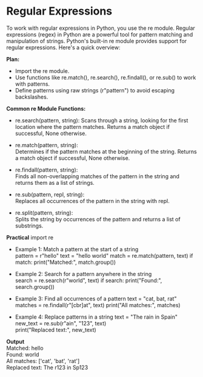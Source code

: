 # Regular Expressions  
To work with regular expressions in Python, you use the re module.
Regular expressions (regex) in Python are a powerful tool for pattern matching and manipulation of strings. Python's built-in re module provides support for regular expressions. Here's a quick overview:  

**Plan:**  
- Import the re module.  
- Use functions like re.match(), re.search(), re.findall(), or re.sub() to work with patterns.  
- Define patterns using raw strings (r"pattern") to avoid escaping backslashes.  

**Common re Module Functions:**
- re.search(pattern, string):
Scans through a string, looking for the first location where the pattern matches. Returns a match object if successful, None otherwise.  

- re.match(pattern, string):  
Determines if the pattern matches at the beginning of the string. Returns a match object if successful, None otherwise.  

- re.findall(pattern, string):  
Finds all non-overlapping matches of the pattern in the string and returns them as a list of strings.  

- re.sub(pattern, repl, string):  
Replaces all occurrences of the pattern in the string with repl.  

- re.split(pattern, string):  
Splits the string by occurrences of the pattern and returns a list of substrings.  

**Practical** 
import re

- Example 1: Match a pattern at the start of a string  
pattern = r"hello"
text = "hello world"
match = re.match(pattern, text)
if match:
    print("Matched:", match.group())

- Example 2: Search for a pattern anywhere in the string  
search = re.search(r"world", text)
if search:
    print("Found:", search.group())

- Example 3: Find all occurrences of a pattern
text = "cat, bat, rat"
matches = re.findall(r"[cbr]at", text)
print("All matches:", matches)

- Example 4: Replace patterns in a string
text = "The rain in Spain"  
new_text = re.sub(r"ain", "123", text)  
print("Replaced text:", new_text)  

**Output**   
Matched: hello  
Found: world  
All matches: ['cat', 'bat', 'rat']  
Replaced text: The r123 in Sp123  